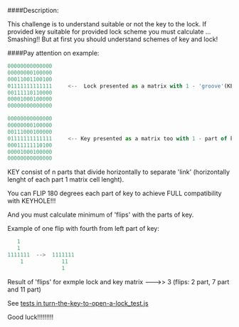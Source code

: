 ####Description:

This challenge is to understand suitable or not the key to the lock. If provided key suitable for provided lock scheme 
you must calculate ... Smashing!! But at first you should understand schemes of key and lock!

####Pay attention on example:

```js
00000000000000
00000000100000
00011001100100
01111111111111     <--  Lock presented as a matrix with 1 - 'groove'(KEYHOLE) and 0 - material 
00111110110000          
00001000100000
00000000000000

00000000000000
00000000100000
00111000100000
01111111111111     <-- Key presented as a matrix too with 1 - part of key and 0 - hole
00011111110100
00001000100000
00000000000000
```

KEY consist of n parts that divide horizontally to separate 'link' (horizontally lenght of each part 1 matrix cell lenght).

You can FLIP 180 degrees each part of key to achieve FULL compatibility with KEYHOLE!!!

And you must calculate minimum of 'flips' with the parts of key.

Example of one flip with fourth from left part of key:

```js
   1
   1 
1111111  -->  1111111  
    1            11
                 1
```

Result of 'flips' for exmple lock and key matrix  --->> 3                   (flips: 2 part, 7 part and 11 part)             

See [tests in turn-the-key-to-open-a-lock_test.js](https://github.com/AlexVvx/code-wars/blob/master/katas/turn-the-key-to-open-a-lock_test/turn-the-key-to-open-a-lock_test.js)

Good luck!!!!!!!!!
